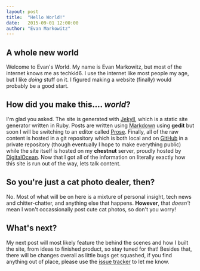 ```yaml
---
layout: post
title:  "Hello World!"
date:   2015-09-01 12:00:00
author: "Evan Markowitz"
---
```

## A whole new world
Welcome to Evan's World.  My name is Evan Markowitz, but most of the internet knows me as techkid6.  I use the internet like most people my age, but I like *doing* stuff on it.  I figured making a website (finally) would probably be a good start.

## How did you make this.... *world*?
I'm glad you asked.  The site is generated with [Jekyll](http://jekyllrb.com), which is a static site generator written in Ruby.  Posts are written using [Markdown](http://daringfireball.net/projects/markdown) using **gedit** but soon I will be switching to an editor called [Prose](http://prose.io).  Finally, all of the raw content is hosted in a git repository which is both local and on [GitHub](https://github.com) in a private repository (though eventually I hope to make everything public) while the site itself is hosted on my **chestnut** server, proudly hosted by [DigitalOcean](https://digitalocean.com).  Now that I got all of the information on literally exactly how this site is run out of the way, lets talk content.

## So you're just a cat photo dealer, then?
No.  Most of what will be on here is a mixture of personal insight, tech news and chitter-chatter, and anything else that happens.  **However**, that *doesn't* mean I won't occassionally post cute cat photos, so don't you worry!

## What's next?
My next post will most likely feature the behind the scenes and how I built the site, from ideas to finished product, so stay tuned for that!  Besides that, there will be changes overall as little bugs get squashed, if you find anything out of place, please use the [issue tracker](https://github.com/techkid6/blog/issues) to let me know.

